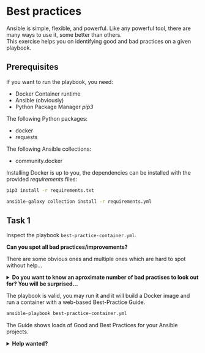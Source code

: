 # Best practices

Ansible is simple, flexible, and powerful. Like any powerful tool, there are many ways to use it, some better than others.  
This exercise helps you on identifying good and bad practices on a given playbook.

## Prerequisites

If you want to run the playbook, you need:

* Docker Container runtime
* Ansible (obviously)
* Python Package Manager *pip3*

The following Python packages:

* docker
* requests

The following Ansible collections:

* community.docker

Installing Docker is up to you, the dependencies can be installed with the provided *requirements* files:

```bash
pip3 install -r requirements.txt
```
```bash
ansible-galaxy collection install -r requirements.yml
```

## Task 1

Inspect the playbook `best-practice-container.yml`. 

**Can you spot all bad practices/improvements?**

There are some obvious ones and multiple ones which are hard to spot without help...

<p>
<details>
<summary><b>Do you want to know an aproximate number of bad practises to look out for? You will be surprised...</b></summary>
 
> At least **25 bad practices** can be found!

</details>
</p>

The playbook is valid, you may run it and it will build a Docker image and run a container with a web-based Best-Practice Guide.

```bash
ansible-playbook best-practice-container.yml
```

The Guide shows loads of Good and Best Practices for your Ansible projects.

<p>
<details>
<summary><b>Help wanted?</b></summary>
 
Install `ansible-lint` and run it.

```bash
$ pip3 install ansible-lint
Defaulting to user installation because normal site-packages is not writeable
Collecting ansible-lint
  Downloading ansible_lint-6.9.0-py3-none-any.whl (235 kB)
...
Successfully installed ansible-lint-6.9.0
$ ansible-lint best-practice-container.yml
```

</details>
</p>

